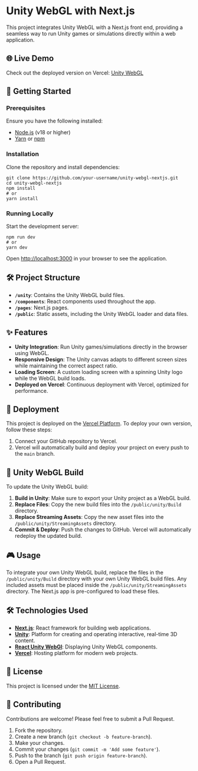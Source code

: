 # Unity WebGL with Next.js

This project integrates Unity WebGL with a Next.js front end, providing a seamless way to run Unity games or simulations directly within a web application.

## 🌐 Live Demo

Check out the deployed version on Vercel: [Unity WebGL](https://react-unity-sample.vercel.app/)

## 🚀 Getting Started

### Prerequisites

Ensure you have the following installed:

-   [Node.js](https://nodejs.org/) (v18 or higher)
-   [Yarn](https://yarnpkg.com/) or [npm](https://www.npmjs.com/)

### Installation

Clone the repository and install dependencies:

```shell
git clone https://github.com/your-username/unity-webgl-nextjs.git
cd unity-webgl-nextjs
npm install
# or
yarn install
```

### Running Locally

Start the development server:

```shell
npm run dev
# or
yarn dev
```

Open [http://localhost:3000](http://localhost:3000) in your browser to see the application.

## 🛠️ Project Structure

-   **`/unity`**: Contains the Unity WebGL build files.
-   **`/components`**: React components used throughout the app.
-   **`/pages`**: Next.js pages.
-   **`/public`**: Static assets, including the Unity WebGL loader and data files.

## ✨ Features

-   **Unity Integration**: Run Unity games/simulations directly in the browser using WebGL.
-   **Responsive Design**: The Unity canvas adapts to different screen sizes while maintaining the correct aspect ratio.
-   **Loading Screen**: A custom loading screen with a spinning Unity logo while the WebGL build loads.
-   **Deployed on Vercel**: Continuous deployment with Vercel, optimized for performance.

## 🚀 Deployment

This project is deployed on the [Vercel Platform](https://vercel.com/new?utm_medium=default-template&filter=next.js&utm_source=create-next-app&utm_campaign=create-next-app-readme). To deploy your own version, follow these steps:

1. Connect your GitHub repository to Vercel.
2. Vercel will automatically build and deploy your project on every push to the `main` branch.

## 🧩 Unity WebGL Build

To update the Unity WebGL build:

1. **Build in Unity**: Make sure to export your Unity project as a WebGL build.
2. **Replace Files**: Copy the new build files into the `/public/unity/Build` directory.
3. **Replace Streaming Assets**: Copy the new asset files into the `/public/unity/StreamingAssets` directory.
4. **Commit & Deploy**: Push the changes to GitHub. Vercel will automatically redeploy the updated build.

## 🎮 Usage

To integrate your own Unity WebGL build, replace the files in the `/public/unity/Build` directory with your own Unity WebGL build files. Any included assets must be placed inside the `/public/unity/StreamingAssets` directory. The Next.js app is pre-configured to load these files.

## 🛠️ Technologies Used

-   **[Next.js](https://nextjs.org/)**: React framework for building web applications.
-   **[Unity](https://unity.com/)**: Platform for creating and operating interactive, real-time 3D content.
-   **[React Unity WebGl](https://react-unity-webgl.dev/)**: Displaying Unity WebGL components.
-   **[Vercel](https://vercel.com/)**: Hosting platform for modern web projects.

## 📄 License

This project is licensed under the [MIT License](LICENSE).

## 🤝 Contributing

Contributions are welcome! Please feel free to submit a Pull Request.

1. Fork the repository.
2. Create a new branch (`git checkout -b feature-branch`).
3. Make your changes.
4. Commit your changes (`git commit -m 'Add some feature'`).
5. Push to the branch (`git push origin feature-branch`).
6. Open a Pull Request.
